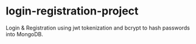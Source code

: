 # login-registration-project

Login & Registration using jwt tokenization and bcrypt to hash passwords into MongoDB.
